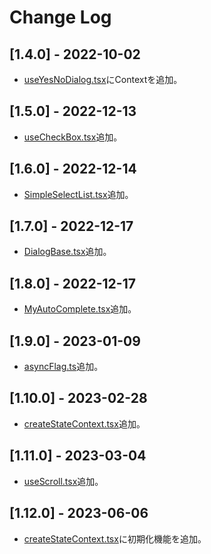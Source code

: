 # Change Log

## [1.4.0] - 2022-10-02

- [useYesNoDialog.tsx](./src/dialogs/useYesNoDialog.tsx)にContextを追加。

## [1.5.0] - 2022-12-13

- [useCheckBox.tsx](./src/muiWrapper/useCheckBox.tsx)追加。

## [1.6.0] - 2022-12-14

- [SimpleSelectList.tsx](./src/components/SimpleSelectList/SimpleSelectList.tsx)追加。

## [1.7.0] - 2022-12-17

- [DialogBase.tsx](./src/components/DialogBase/DialogBase.tsx)追加。

## [1.8.0] - 2022-12-17

- [MyAutoComplete.tsx](./src/components/AutoComplete/MyAutoComplete.tsx)追加。

## [1.9.0] - 2023-01-09

- [asyncFlag.ts](./src/util/asyncFlag.ts)追加。

## [1.10.0] - 2023-02-28

- [createStateContext.tsx](./src/util/createStateContext.tsx)追加。

## [1.11.0] - 2023-03-04

- [useScroll.tsx](./src/hooks/useScroll.tsx)追加。

## [1.12.0] - 2023-06-06

- [createStateContext.tsx](./src/util/createStateContext.tsx)に初期化機能を追加。
